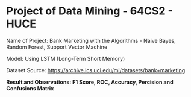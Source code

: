 # Project of Data Mining - 64CS2 - HUCE
Name of Project: Bank Marketing with the Algorithms - Naive Bayes, Random Forest, Support Vector Machine

Model: Using LSTM (Long-Term Short Memory)

Dataset Source: https://archive.ics.uci.edu/ml/datasets/bank+marketing

**Result and Observations: F1 Score, ROC, Accuracy, Percision and Confusions Matrix**
